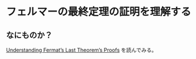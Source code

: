 <!doctype html>
<html lang="ja">
    <head>
        <meta charset="utf-8" />
    </head>
    <body>
        <h1><center>フェルマーの最終定理の証明を理解する</center></h1>
        <h2>なにものか？</h2>
        <p>
            <a href="https://www.arxiv.org/abs/2508.10362">Understanding Fermat’s Last Theorem’s Proofs</a> を読んでみる。
          　
        </p>
    </body>
</html>    
